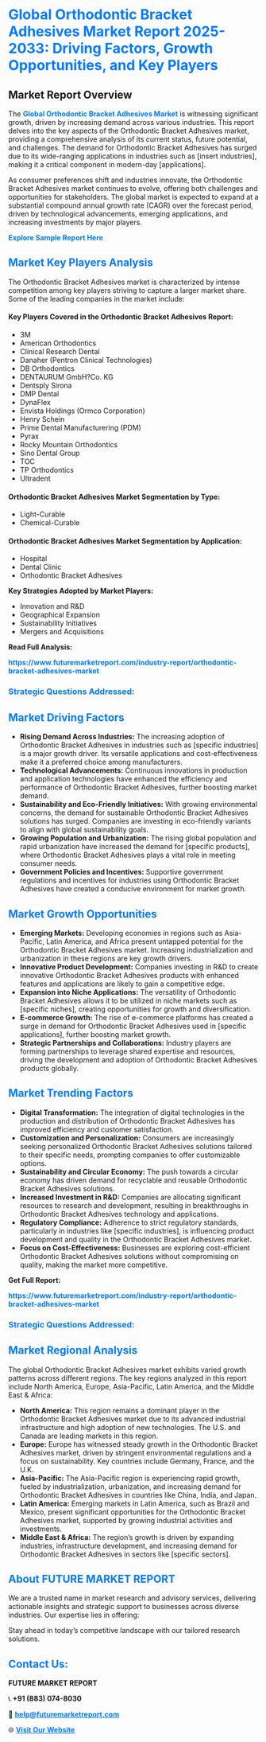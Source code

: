 <h1 style="color: #007BFF;">Global Orthodontic Bracket Adhesives Market Report 2025-2033: Driving Factors, Growth Opportunities, and Key Players</h1>

<section id="overview">
<h2>Market Report Overview</h2>
<p>The <a href="https://www.futuremarketreport.com/industry-report/orthodontic-bracket-adhesives-market" style="color: #007BFF; text-decoration: none;"><strong>Global Orthodontic Bracket Adhesives Market</strong></a> is witnessing significant growth, driven by increasing demand across various industries. This report delves into the key aspects of the Orthodontic Bracket Adhesives market, providing a comprehensive analysis of its current status, future potential, and challenges. The demand for Orthodontic Bracket Adhesives has surged due to its wide-ranging applications in industries such as [insert industries], making it a critical component in modern-day [applications].</p>
<p>As consumer preferences shift and industries innovate, the Orthodontic Bracket Adhesives market continues to evolve, offering both challenges and opportunities for stakeholders. The global market is expected to expand at a substantial compound annual growth rate (CAGR) over the forecast period, driven by technological advancements, emerging applications, and increasing investments by major players.</p>
</section>

<section id="overview">
<p><a href="https://www.futuremarketreport.com/request-sample/reportId=123457" style="color: #007BFF; text-decoration: none;"><strong>Explore Sample Report Here</strong></a></p>
</section>

<section id="key-players">
<h2 style="color: #007BFF;">Market Key Players Analysis</h2>
<p>The Orthodontic Bracket Adhesives market is characterized by intense competition among key players striving to capture a larger market share. Some of the leading companies in the market include:</p>
<h4>Key Players Covered in the Orthodontic Bracket Adhesives Report:</h4>
<ul><li>3M</li><li>American Orthodontics</li><li>Clinical Research Dental</li><li>Danaher (Pentron Clinical Technologies)</li><li>DB Orthodontics</li><li>DENTAURUM GmbH?Co. KG</li><li>Dentsply Sirona</li><li>DMP Dental</li><li>DynaFlex</li><li>Envista Holdings (Ormco Corporation)</li><li>Henry Schein</li><li>Prime Dental Manufacturering (PDM)</li><li>Pyrax</li><li>Rocky Mountain Orthodontics</li><li>Sino Dental Group</li><li>TOC</li><li>TP Orthodontics</li><li>Ultradent</li></ul>
<h4>Orthodontic Bracket Adhesives Market Segmentation by Type:</h4>
<ul><li>Light-Curable</li><li>Chemical-Curable</li></ul>

<h4>Orthodontic Bracket Adhesives Market Segmentation by Application:</h4>
<ul><li>Hospital</li><li>Dental Clinic</li><li>Orthodontic Bracket Adhesives</li></ul>
<p><strong>Key Strategies Adopted by Market Players:</strong></p>
<ul>
<li>Innovation and R&D</li>
<li>Geographical Expansion</li>
<li>Sustainability Initiatives</li>
<li>Mergers and Acquisitions</li>
</ul>
</section>

<section>
<p><strong>Read Full Analysis: </strong></p><a href="https://www.futuremarketreport.com/industry-report/orthodontic-bracket-adhesives-market" style="color: #007BFF; text-decoration: none;"><strong>https://www.futuremarketreport.com/industry-report/orthodontic-bracket-adhesives-market</strong></a>
<h3 style="color: #007BFF;">Strategic Questions Addressed:</h3>
</section>

<section id="driving-factors">
<h2 style="color: #007BFF;">Market Driving Factors</h2>
<ul>
<li><strong>Rising Demand Across Industries:</strong> The increasing adoption of Orthodontic Bracket Adhesives in industries such as [specific industries] is a major growth driver. Its versatile applications and cost-effectiveness make it a preferred choice among manufacturers.</li>
<li><strong>Technological Advancements:</strong> Continuous innovations in production and application technologies have enhanced the efficiency and performance of Orthodontic Bracket Adhesives, further boosting market demand.</li>
<li><strong>Sustainability and Eco-Friendly Initiatives:</strong> With growing environmental concerns, the demand for sustainable Orthodontic Bracket Adhesives solutions has surged. Companies are investing in eco-friendly variants to align with global sustainability goals.</li>
<li><strong>Growing Population and Urbanization:</strong> The rising global population and rapid urbanization have increased the demand for [specific products], where Orthodontic Bracket Adhesives plays a vital role in meeting consumer needs.</li>
<li><strong>Government Policies and Incentives:</strong> Supportive government regulations and incentives for industries using Orthodontic Bracket Adhesives have created a conducive environment for market growth.</li>
</ul>
</section>

<section id="growth-opportunities">
<h2 style="color: #007BFF;">Market Growth Opportunities</h2>
<ul>
<li><strong>Emerging Markets:</strong> Developing economies in regions such as Asia-Pacific, Latin America, and Africa present untapped potential for the Orthodontic Bracket Adhesives market. Increasing industrialization and urbanization in these regions are key growth drivers.</li>
<li><strong>Innovative Product Development:</strong> Companies investing in R&D to create innovative Orthodontic Bracket Adhesives products with enhanced features and applications are likely to gain a competitive edge.</li>
<li><strong>Expansion into Niche Applications:</strong> The versatility of Orthodontic Bracket Adhesives allows it to be utilized in niche markets such as [specific niches], creating opportunities for growth and diversification.</li>
<li><strong>E-commerce Growth:</strong> The rise of e-commerce platforms has created a surge in demand for Orthodontic Bracket Adhesives used in [specific applications], further boosting market growth.</li>
<li><strong>Strategic Partnerships and Collaborations:</strong> Industry players are forming partnerships to leverage shared expertise and resources, driving the development and adoption of Orthodontic Bracket Adhesives products globally.</li>
</ul>
</section>

<section id="trending-factors">
<h2 style="color: #007BFF;">Market Trending Factors</h2>
<ul>
<li><strong>Digital Transformation:</strong> The integration of digital technologies in the production and distribution of Orthodontic Bracket Adhesives has improved efficiency and customer satisfaction.</li>
<li><strong>Customization and Personalization:</strong> Consumers are increasingly seeking personalized Orthodontic Bracket Adhesives solutions tailored to their specific needs, prompting companies to offer customizable options.</li>
<li><strong>Sustainability and Circular Economy:</strong> The push towards a circular economy has driven demand for recyclable and reusable Orthodontic Bracket Adhesives solutions.</li>
<li><strong>Increased Investment in R&D:</strong> Companies are allocating significant resources to research and development, resulting in breakthroughs in Orthodontic Bracket Adhesives technology and applications.</li>
<li><strong>Regulatory Compliance:</strong> Adherence to strict regulatory standards, particularly in industries like [specific industries], is influencing product development and quality in the Orthodontic Bracket Adhesives market.</li>
<li><strong>Focus on Cost-Effectiveness:</strong> Businesses are exploring cost-efficient Orthodontic Bracket Adhesives solutions without compromising on quality, making the market more competitive.</li>
</ul>
</section>

<section>
<p><strong>Get Full Report: </strong></p><a href="https://www.futuremarketreport.com/industry-report/orthodontic-bracket-adhesives-market" style="color: #007BFF; text-decoration: none;"><strong>https://www.futuremarketreport.com/industry-report/orthodontic-bracket-adhesives-market</strong></a>
<h3 style="color: #007BFF;">Strategic Questions Addressed:</h3>
</section>


<section id="regional-analysis">
<h2 style="color: #007BFF;">Market Regional Analysis</h2>
<p>The global Orthodontic Bracket Adhesives market exhibits varied growth patterns across different regions. The key regions analyzed in this report include North America, Europe, Asia-Pacific, Latin America, and the Middle East & Africa:</p>
<ul>
<li><strong>North America:</strong> This region remains a dominant player in the Orthodontic Bracket Adhesives market due to its advanced industrial infrastructure and high adoption of new technologies. The U.S. and Canada are leading markets in this region.</li>
<li><strong>Europe:</strong> Europe has witnessed steady growth in the Orthodontic Bracket Adhesives market, driven by stringent environmental regulations and a focus on sustainability. Key countries include Germany, France, and the U.K.</li>
<li><strong>Asia-Pacific:</strong> The Asia-Pacific region is experiencing rapid growth, fueled by industrialization, urbanization, and increasing demand for Orthodontic Bracket Adhesives in countries like China, India, and Japan.</li>
<li><strong>Latin America:</strong> Emerging markets in Latin America, such as Brazil and Mexico, present significant opportunities for the Orthodontic Bracket Adhesives market, supported by growing industrial activities and investments.</li>
<li><strong>Middle East & Africa:</strong> The region’s growth is driven by expanding industries, infrastructure development, and increasing demand for Orthodontic Bracket Adhesives in sectors like [specific sectors].</li>
</ul>
</section>

<footer>
<h2 style="color: #007BFF;">About FUTURE MARKET REPORT</h2>
<p>We are a trusted name in market research and advisory services, delivering actionable insights and strategic support to businesses across diverse industries. Our expertise lies in offering:</p>

<p>Stay ahead in today’s competitive landscape with our tailored research solutions.</p>

<h2 style="color: #007BFF;">Contact Us:</h2>
<p><strong>FUTURE MARKET REPORT</strong></p>
<p>📞 <strong>+91 (883) 074-8030</strong></p>
<p>📧 <strong><a href="mailto:help@futuremarketreport.com" style="color: #007BFF;">help@futuremarketreport.com</a></strong></p>
<p>🌐 <strong><a href="https://www.futuremarketreport.com/" style="color: #007BFF;">Visit Our Website</a></strong></p>
</footer>